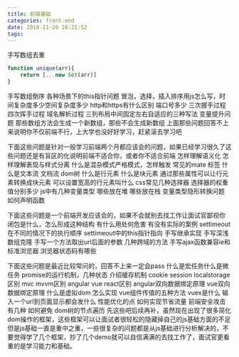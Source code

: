 ```yaml
---
title: 前端基础
categories: front-end
date: 2018-11-28 16:21:52
tags:
---
```


手写数组去重
```js
function unique(arr){
    return [...new Set(arr)]
}
```

手写数组倒序
各种场景下的this指针问题
冒泡，选择，插入排序用js怎么写，时间复杂度多少空间复杂度多少
http和https有什么区别 端口号多少 
三次握手过程
四次挥手过程
域名解析过程
三列布局中间固定左右自适应的三种写法
变量提升问题
那些数组方法会生成一个新数组，那些不会生成新数组
上面那些问题回答不上来说明你不仅前端不行，上大学也没好好学习，赶紧滚去学习吧


下面这些问题是针对一般学习前端两个月都应该会的问题，如果已经学习很久了这些问题还是有盲区的化说明前端不适合你，或者你不适合前端
怎样理解语义化
怎样理解表现与样式分离
什么是混杂模式严格模式，怎样触发
常见的mate 标签 
什么是文本流 文档流 dom树
什么是行元素 什么是块元素 通过那些属性可以让行元素转换成块元素
可以设置宽高的行元素叫什么
css常见几种选择器
选择器的权重值分别多少
js中有几种变量类型 哪些放在堆 哪些放在栈
变量类型隐形转换问题
如何声明函数




下面这些问题是一个前端开发应该会的，如果不会就别去找工作让面试官鄙视你
闭包是什么，怎么形成这种结构 有什么用处何危害 有没有实际的案例
settimeout在不同的情况下的执行顺序
settimeout中的this指针指向 
手写继承实现
手写深浅数组克隆
手写一个方法取出url后面的参数 
几种跨域的方法
手写ajax函数兼容ie和标准浏览器
浏览器状态码有哪些


下面这些问题是最近比较常问的，回答不上来一定会pass
什么是宏任务什么是微任务
promise的运行机制，几种状态 
介绍缓存机制
cookie session localstorage区别
mvc mvvm区别 
angular vue react区别 
angular双向数据绑定原理
vue双向数据绑定原理 
什么是虚拟dom 怎么实现 
vue组件传值的五种方法
vuex是什么
输入一个url到页面显示都会发什么
性能优化的点
如何实现节省流量 
前端安全攻击有几种 如何避免 
dom树的节点遍历
先这些吧后续再补，虽然现在出现了很多简化dom操作的框架，这些框架可以让面试者很轻松的隐藏掉自己的js基础方面的不足 
但是js基础一直是重中之重，一些很复杂的问题都是从js基础进行分析解决的，不要觉得学了几个框架，抄了几个demo就可以自信满满的去找工作了，面试官更看重的是学习能力和基础。